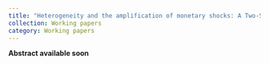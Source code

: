 ```yaml
---
title: "Heterogeneity and the amplification of monetary shocks: A Two-Sector TANK model" with Clerc Pierrick
collection: Working papers
category: Working papers
---
```



**Abstract available soon**
